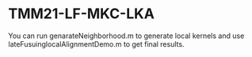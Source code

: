 # TMM21-LF-MKC-LKA
You can run genarateNeighborhood.m to generate local kernels and use lateFusuinglocalAlignmentDemo.m to get final results.
